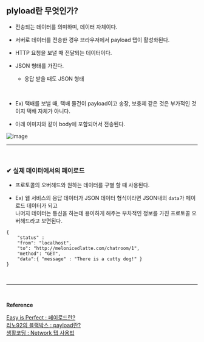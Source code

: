 ## plyload란 무엇인가?
- 전송되는 데이터를 의미하며, 데이터 자체이다.

- 서버로 데이터를 전송한 경우 브라우저에서 payload 탭이 활성화된다.

- HTTP 요청을 보낼 때 전달되는 데이터이다. 

- JSON 형태를 가진다.
  - 응답 받을 때도 JSON 형태
<br>

- Ex) 택배를 보낼 때, 택배 물건이 payload이고 송장, 보충제 같은 것은 부가적인 것이지 택배 자체가 아니다.

- 아래 이미지와 같이 body에 포함되어서 전송된다.

![image](https://github.com/yejun95/Today-I-Learned/assets/121341413/14c32d8b-b55c-455c-befa-367caa52e793)
<br>
<hr>
<br>

### ✔ 실제 데이터에서의 페이로드
- 프로토콜의 오버헤드와 원하는 데이터를 구별 할 때 사용된다.

- Ex) 웹 서비스의 응답 데이터가 JSON 데이터 형식이라면 JSON내의 `data`가 페이로드 데이터가 되고<br>
나머지 데이터는 통신을 하는데 용이하게 해주는 부차적인 정보를 가진 프로토콜 오버헤드라고 보면된다.
```
{
	"status" : 
	"from": "localhost",
	"to": "http://melonicedlatte.com/chatroom/1",
	"method": "GET",
	"data":{ "message" : "There is a cutty dog!" }
}
```
<br>
<hr>
<br>

**Reference**<br>

[Easy is Perfect : 페이로드란?](https://melonicedlatte.com/web/2020/01/14/205200.html)<br>
[리노92의 블랙박스 : payload란?](https://rino92.tistory.com/45)<br>
[생활코딩 : Network 탭 사용법](https://www.youtube.com/shorts/KT2lKab--kQ)
